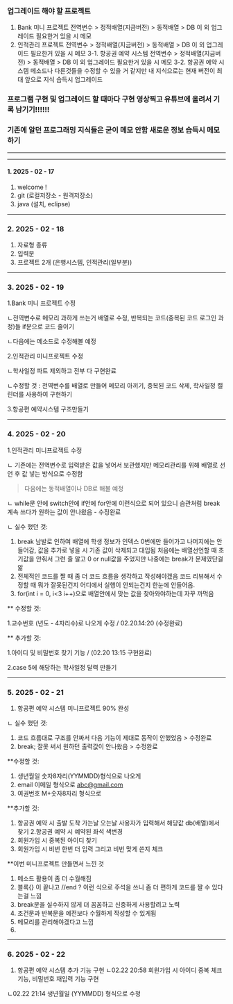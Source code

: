 ### 업그레이드 해야 할 프로젝트
1. Bank 미니 프로젝트 전역변수 > 정적배열(지금버전) > 동적배열 > DB 이 외 업그레이드 필요한거 있을 시 메모
2. 인적관리 프로젝트 전역변수 > 정적배열(지금버전) > 동적배열 > DB 이 외 업그레이드 필요한거 있을 시 메모
3-1. 항공권 예약 시스템 전역변수 > 정적배열(지금버전) > 동적배열 > DB 이 외 업그레이드 필요한거 있을 시 메모
3-2. 항공권 예약 시스템 메소드나 다른것들을 수정할 수 있을 거 같지만 내 지식으로는 현재 버전이 최대 앞으로 지식 습득시 업그레이드

### 프로그램 구현 및 업그레이드 할 때마다 구현 영상찍고 유튜브에 올려서 기록 남기기!!!!!!
### 기존에 알던 프로그래밍 지식들은 굳이 메모 안함 새로운 정보 습득시 메모하기 
---
---
#### 1. 2025 - 02 - 17
1. welcome !
2. git (로컬저장소 - 원격저장소)
3. java (설치, eclipse)

---
### 2. 2025 - 02 - 18
1. 자료형 종류
2. 입력문
3. 프로젝트 2개 (은행시스템, 인적관리(일부분))

---
### 3. 2025 - 02 - 19
1.Bank 미니 프로젝트 수정

ㄴ전역변수로 메모리 과하게 쓰는거 배열로 수정, 반복되는 코드(중복된 코드 로그인 과정)들 if문으로 코드 줄이기

ㄴ다음에는 메소드로 수정해볼 예정


2.인적관리 미니프로젝트 수정

ㄴ학사일정 파트 제외하고 전부 다 구현완료

ㄴ수정할 것 : 전역변수를 배열로 만들어 메모리 아끼기, 중복된 코드 삭제, 학사일정 캘린더를 사용하여 구현하기


3.항공편 예약시스템 구조만들기

---
### 4. 2025 - 02 - 20
1.인적관리 미니프로젝트 수정

ㄴ 기존에는 전역변수로 입력받은 값을 넣어서 보관했지만 메모리관리를 위해 배열로 선언 후 값 넣는 방식으로 수정함
> 다음에는 동적배열이나 DB로 해볼 예정

ㄴ while문 안에 switch안에 if안에 for안에 이런식으로 되어 있으니 습관처럼 break 계속 쓰다가 원하는 값이 안나왔음 - 수정완료

ㄴ 실수 했던 것: 
1. break 남발로 인하여 배열에 학생 정보가 인덱스 0번에만 들어가고 나머지에는 안들어감, 값을 추가로 넣을 시 기존 값이 삭제되고 대입됨 처음에는 배열선언할 때 초기값을 안줘서 그런 줄 알고 0 or null값을 주었지만 나중에는 break가 문제였단걸 앎
2. 전체적인 코드를 짤 때 좀 더 코드 흐름을 생각하고 작성해야겠음 코드 리뷰해서 수정할 때 뭐가 잘못된건지 어디에서 실행이 안되는건지 한눈에 안들어옴.
3. for(int i = 0, i<3 i++)으로 배열안에서 맞는 값을 찾아와야하는데 자꾸 까먹음

** 수정할 것: 

1.교수번호 (년도 - 4자리수)로 나오게 수정 / 02.20.14:20 (수정완료)

** 추가할 것: 

1.아이디 및 비밀번호 찾기 기능 / (02.20 13:15 구현완료)  

2.case 5에 해당하는 학사일정 달력 만들기


---
### 5. 2025 - 02 - 21
1. 항공편 예약 시스템 미니프로젝트 90% 완성

ㄴ 실수 했던 것: 
1. 코드 흐름대로 구조를 안짜서 다음 기능이 제대로 동작이 안했었음 > 수정완료
2. break; 잘못 써서 원하던 출력값이 안나왔음 > 수정완료

**수정할 것:
1. 생년월일 숫자8자리(YYMMDD)형식으로 나오게
2. email 이메일 형식으로 abc@gmail.com
3. 여권번호 M+숫자8자리 형식으로

**추가할 것:
1. 항공권 예약 시 출발 도착 가는날 오는날 사용자가 입력해서 해당값 db(배열)에서 찾기
2.항공권 예약 시 예약된 좌석 색변경
3. 회원가입 시 중복된 아이디 찾기
4. 회원가입 시 비번 한번 더 입력 그리고 비번 맞게 쓴지 체크

**이번 미니프로젝트 만들면서 느낀 것
1. 메소드 활용이 좀 더 수월해짐
2. 블록{} 이 끝나고 //end ? 이런 식으로 주석을 쓰니 좀 더 편하게 코드를 짤 수 있다는걸 느낌
3. break문을 실수하지 않게 더 꼼꼼하고 신중하게 사용할려고 노력
4. 조건문과 반복문을 예전보다 수월하게 작성할 수 있게됨
5. 메모리를 관리해야겠다고 느낌
6. 
---
### 6. 2025 - 02 - 22
1. 항공편 예약 시스템 추가 기능 구현
ㄴ02.22 20:58 회원가입 시 아이디 중복 체크 기능, 비밀번호 재입력 기능 구현

ㄴ02.22 21:14 생년월일 (YYMMDD) 형식으로 수정


